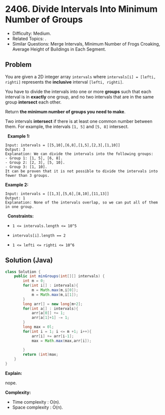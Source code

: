 # 2406. Divide Intervals Into Minimum Number of Groups

- Difficulty: Medium.
- Related Topics: .
- Similar Questions: Merge Intervals, Minimum Number of Frogs Croaking, Average Height of Buildings in Each Segment.

## Problem

You are given a 2D integer array ```intervals``` where ```intervals[i] = [lefti, righti]``` represents the **inclusive** interval ```[lefti, righti]```.

You have to divide the intervals into one or more **groups** such that each interval is in **exactly** one group, and no two intervals that are in the same group **intersect** each other.

Return **the **minimum** number of groups you need to make**.

Two intervals **intersect** if there is at least one common number between them. For example, the intervals ```[1, 5]``` and ```[5, 8]``` intersect.

 
**Example 1:**

```
Input: intervals = [[5,10],[6,8],[1,5],[2,3],[1,10]]
Output: 3
Explanation: We can divide the intervals into the following groups:
- Group 1: [1, 5], [6, 8].
- Group 2: [2, 3], [5, 10].
- Group 3: [1, 10].
It can be proven that it is not possible to divide the intervals into fewer than 3 groups.
```

**Example 2:**

```
Input: intervals = [[1,3],[5,6],[8,10],[11,13]]
Output: 1
Explanation: None of the intervals overlap, so we can put all of them in one group.
```

 
**Constraints:**


	
- ```1 <= intervals.length <= 10^5```
	
- ```intervals[i].length == 2```
	
- ```1 <= lefti <= righti <= 10^6```



## Solution (Java)

```java
class Solution {
    public int minGroups(int[][] intervals) {
        int m = 0; 
        for(int i[] : intervals){
            m = Math.max(m,i[0]);
            m = Math.max(m,i[1]);
        }
        long arr[] = new long[m+2];
        for(int a[] : intervals){
            arr[a[0]] += 1;
            arr[a[1]+1] -= 1;
        }
        long max = 0l;
        for(int i = 1; i <= m +1; i++){
            arr[i] += arr[i-1];
            max = Math.max(max,arr[i]);
            
        }
        return (int)max;
    }
}
```

**Explain:**

nope.

**Complexity:**

* Time complexity : O(n).
* Space complexity : O(n).
